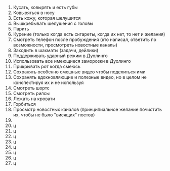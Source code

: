 1. Кусать, ковырять и есть губы
2. Ковыряться в носу
3. Есть кожу, которая шелушится
4. Вышкребывать шелушения с головы
5. Парить
6. Курение (только когда есть сигареты,
   когда их нет, то нет и желания)
7. Смотреть телефон после пробуждения
   (кто написал, ответить по возможности,
   просмотреть новостные каналы)
8. Заходить в шахматы (задачи, дейлики)
9. Поддерживать ударный режим в Дуолинго
10. Использовать все имеющиеся заморозки
    в Дуолинго
12. Прикрывать рот когда смеюсь
13. Сохранять особенно смешные видео
    чтобы поделиться ими
13. Сохранять вдохновляющие и полезные
    видео, но в целом не конспектируя их
    и не используя
14. Смотреть шортс
15. Смотреть рилсы
16. Лежать на кровати
17. Горбиться
18. Просмотр новостных каналов (принципиальное
    желание почистить их, чтобы не было "висящих"
    постов)
19. 
20. ц
21. ц
22. ц
23. ц
24. ц
25. ц
26. ц
27. ц
